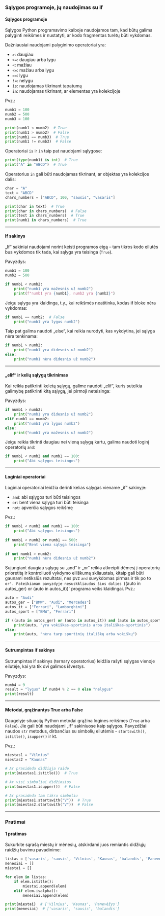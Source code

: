 ### Sąlygos programoje, jų naudojimas su if

#### Sąlygos programoje

Sąlygos Python programavimo kalboje naudojamos tam, kad būtų galima palyginti reikšmes ir nustatyti, ar kodo fragmentas turėtų būti vykdomas. 

Dažniausiai naudojami palyginimo operatoriai yra:

- `>`: daugiau
- `>=`: daugiau arba lygu
- `<`: mažiau
- `<=`: mažiau arba lygu
- `==`: lygu
- `!=`: nelygu
- `is`: naudojamas tikrinant tapatumą
- `in`: naudojamas tikrinant, ar elementas yra kolekcijoje

Pvz.:
```python
numb1 = 100
numb2 = 500
numb3 = 100

print(numb1 < numb2)  # True
print(numb1 > numb2)  # False
print(numb1 == numb3)  # True
print(numb1 != numb3)  # False
```

Operatoriai `is` ir `in` taip pat naudojami sąlygose:
```python
print(type(numb1) is int)  # True
print("A" in "ABCD")  # True
```

Operatorius `in` gali būti naudojamas tikrinant, ar objektas yra kolekcijos dalis:
```python
char = "A"
text = "ABCD"
chars_numbers = ["ABCD", 100, "sausis", "vasaris"]

print(char in text)  # True
print(char in chars_numbers)  # False
print(text in chars_numbers)  # True
print(numb1 in chars_numbers)  # True
```

---

#### If sakinys

„If“ sakiniai naudojami norint keisti programos eigą – tam tikros kodo eilutės bus vykdomos tik tada, kai sąlyga yra teisinga (`True`).

Pavyzdys:
```python
numb1 = 100
numb2 = 500

if numb1 < numb2:
    print("numb1 yra mažesnis už numb2")
    print(f"numb1 yra {numb1}, numb2 yra {numb2}")
```

Jeigu sąlyga yra klaidinga, t.y., kai reikšmės neatitinka, kodas if bloke nėra vykdomas:
```python
if numb1 == numb2:  # False
    print("numb1 yra lygus numb2")
```

Taip pat galima naudoti „else“, kai reikia nurodyti, kas vykdytina, jei sąlyga nėra tenkinama:
```python
if numb1 > numb2:
    print("numb1 yra didesnis už numb2")
else:
    print("numb1 nėra didesnis už numb2")
```

---

#### „elif“ ir kelių sąlygų tikrinimas

Kai reikia patikrinti keletą sąlygų, galime naudoti „elif“, kuris suteikia galimybę patikrinti kitą sąlygą, jei pirmoji neteisinga:

Pavyzdys:
```python
if numb1 > numb2:
    print("numb1 yra didesnis už numb2")
elif numb1 == numb2:
    print("numb1 yra lygus numb2")
else:
    print("numb1 yra mažesnis už numb2")
```

Jeigu reikia tikrinti daugiau nei vieną sąlygą kartu, galima naudoti loginį operatorių `and`:
```python
if numb1 < numb2 and numb1 == 100:
    print("Abi sąlygos teisingos")
```

---

#### Loginiai operatoriai

Loginiai operatoriai leidžia derinti kelias sąlygas viename „if“ sakinyje:

- `and`: abi sąlygos turi būti teisingos
- `or`: bent viena sąlyga turi būti teisinga
- `not`: apverčia sąlygos reikšmę

Pvz.:
```python
if numb1 < numb2 and numb1 == 100:
    print("Abi sąlygos teisingos")
    
if numb1 < numb2 or numb1 == 500:
    print("Bent viena sąlyga teisinga")
    
if not numb1 > numb2:
    print("numb1 nėra didesnis už numb2")
```

Sujungiant daugiau sąlygų su „and“ ir „or“ reikia atkreipti dėmesį į operatorių prioretitą ir kontroliuoti vykdymo eiliškumą skliaustais, kitaip gali būti gaunami netikslūs rezultatai, nes pvz `and` suvykdomas pirmas ir tik po to `or'. Pateikiamam pavyzdyje nesuskkliaudus šios dalies `((auto in autos_ger) or (auto in autos_it))` programa veiks klaidingai. Pvz.:
```python
auto = "Audi"
autos_ger = ["BMW", "Audi", "Mercedes"]
autos_it = ["Ferrari", "Lamborghini"]
autos_sport = ["BMW", "Ferrari"]

if ((auto in autos_ger) or (auto in autos_it)) and (auto in autos_sport):
    print(auto, "yra vokiškas-sportinis arba itališkas-sportinis")
else:
    print(auto, "nėra tarp sportinių itališkų arba vokiškų")
```

---

#### Sutrumpintas if sakinys

Sutrumpintas if sakinys (ternary operatorius) leidžia rašyti sąlygas vienoje eilutėje, kai yra tik dvi galimos išvestys.

Pavyzdys:
```python
numb4 = 9
result = "lygus" if numb4 % 2 == 0 else "nelygus"
print(result)
```

---

#### Metodai, grąžinantys True arba False

Daugelyje situacijų Python metodai grąžina logines reikšmes (`True` arba `False`). Jie gali būti naudojami „if“ sakiniuose kaip sąlygos. Pavyzdžiai naudos `str` metodus, dirbančius su simbolių eilutėmis - `startswith()`, `istitle()`, `isupper()` ir kt.

Pvz.:
```python
miestas1 = "Vilnius"
miestas2 = "Kaunas"

# Ar prasideda didžiąja raide
print(miestas1.istitle())  # True

# Ar visi simboliai didžiosios
print(miestas1.isupper())  # False

# Ar prasideda tam tikru simboliu
print(miestas1.startswith("V"))  # True
print(miestas2.startswith("V"))  # False
```

---

### Pratimai

#### 1 pratimas

Sukurkite sąrašą miestų ir mėnesių, atskirdami juos remiantis didžiųjų raidžių buvimu pavadinime:
```python
listas = ['vasaris', 'sausis', 'Vilnius', 'Kaunas', 'balandis', 'Panevėžys', '45']
menesiai = []
miestai = []

for elem in listas:
    if elem.istitle():
        miestai.append(elem)
    elif elem.isalpha():
        menesiai.append(elem)

print(miestai)  # ['Vilnius', 'Kaunas', 'Panevėžys']
print(menesiai)  # ['vasaris', 'sausis', 'balandis']
```
